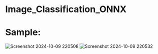 # Image_Classification_ONNX

# Sample:

![Screenshot 2024-10-09 220508](https://github.com/user-attachments/assets/0a6fee50-305d-4943-872a-96f8f5a2863f)
![Screenshot 2024-10-09 220532](https://github.com/user-attachments/assets/638de4a5-fd0c-497e-b650-986d11e62378)
